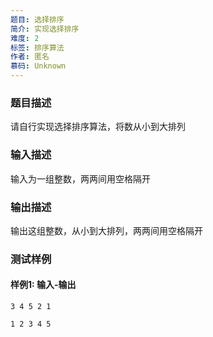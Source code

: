 ```yaml
---
题目: 选择排序
简介: 实现选择排序
难度: 2
标签: 排序算法
作者: 匿名
慕码: Unknown
---
```


### 题目描述

请自行实现选择排序算法，将数从小到大排列

### 输入描述

输入为一组整数，两两间用空格隔开

### 输出描述

输出这组整数，从小到大排列，两两间用空格隔开

### 测试样例

#### 样例1: 输入-输出

```
3 4 5 2 1
```

```
1 2 3 4 5
```

